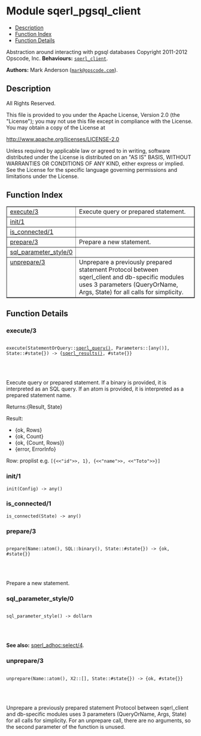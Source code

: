 

# Module sqerl_pgsql_client #
* [Description](#description)
* [Function Index](#index)
* [Function Details](#functions)


Abstraction around interacting with pgsql databases
Copyright 2011-2012 Opscode, Inc.
__Behaviours:__ [`sqerl_client`](sqerl_client.md).

__Authors:__ Mark Anderson ([`mark@opscode.com`](mailto:mark@opscode.com)).
<a name="description"></a>

## Description ##

All Rights Reserved.



This file is provided to you under the Apache License,
Version 2.0 (the "License"); you may not use this file
except in compliance with the License.  You may obtain
a copy of the License at



http://www.apache.org/licenses/LICENSE-2.0


Unless required by applicable law or agreed to in writing,
software distributed under the License is distributed on an
"AS IS" BASIS, WITHOUT WARRANTIES OR CONDITIONS OF ANY
KIND, either express or implied.  See the License for the
specific language governing permissions and limitations
under the License.
<a name="index"></a>

## Function Index ##


<table width="100%" border="1" cellspacing="0" cellpadding="2" summary="function index"><tr><td valign="top"><a href="#execute-3">execute/3</a></td><td>Execute query or prepared statement.</td></tr><tr><td valign="top"><a href="#init-1">init/1</a></td><td></td></tr><tr><td valign="top"><a href="#is_connected-1">is_connected/1</a></td><td></td></tr><tr><td valign="top"><a href="#prepare-3">prepare/3</a></td><td>Prepare a new statement.</td></tr><tr><td valign="top"><a href="#sql_parameter_style-0">sql_parameter_style/0</a></td><td></td></tr><tr><td valign="top"><a href="#unprepare-3">unprepare/3</a></td><td>Unprepare a previously prepared statement
Protocol between sqerl_client and db-specific modules
uses 3 parameters (QueryOrName, Args, State) for all
calls for simplicity.</td></tr></table>


<a name="functions"></a>

## Function Details ##

<a name="execute-3"></a>

### execute/3 ###


<pre><code>
execute(StatementOrQuery::<a href="#type-sqerl_query">sqerl_query()</a>, Parameters::[any()], State::#state{}) -&gt; {<a href="#type-sqerl_results">sqerl_results()</a>, #state{}}
</code></pre>

<br></br>



Execute query or prepared statement.
If a binary is provided, it is interpreted as an SQL query.
If an atom is provided, it is interpreted as a prepared statement name.



Returns:{Result, State}



Result:
- {ok, Rows}
- {ok, Count}
- {ok, {Count, Rows}}
- {error, ErrorInfo}


Row:  proplist e.g. `[{<<"id">>, 1}, {<<"name">>, <<"Toto">>}]`

<a name="init-1"></a>

### init/1 ###

`init(Config) -> any()`


<a name="is_connected-1"></a>

### is_connected/1 ###

`is_connected(State) -> any()`


<a name="prepare-3"></a>

### prepare/3 ###


<pre><code>
prepare(Name::atom(), SQL::binary(), State::#state{}) -&gt; {ok, #state{}}
</code></pre>

<br></br>


Prepare a new statement.
<a name="sql_parameter_style-0"></a>

### sql_parameter_style/0 ###


<pre><code>
sql_parameter_style() -&gt; dollarn
</code></pre>

<br></br>


__See also:__ [sqerl_adhoc:select/4](sqerl_adhoc.md#select-4).
<a name="unprepare-3"></a>

### unprepare/3 ###


<pre><code>
unprepare(Name::atom(), X2::[], State::#state{}) -&gt; {ok, #state{}}
</code></pre>

<br></br>


Unprepare a previously prepared statement
Protocol between sqerl_client and db-specific modules
uses 3 parameters (QueryOrName, Args, State) for all
calls for simplicity. For an unprepare call, there are
no arguments, so the second parameter of the function
is unused.
